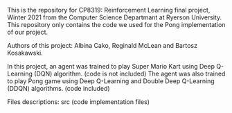 This is the repository for CP8319: Reinforcement Learning final project, Winter 2021 from the Computer Science Departmant at Ryerson University. This repository only contains the code we used for the Pong implementation of our project.

Authors of this project: Albina Cako, Reginald McLean and Bartosz Kosakawski.

In this project, an agent was trained to play Super Mario Kart using Deep Q-Learning (DQN) algorithm. (code is not included)
The agent was also trained to play Pong game using Deep Q-Learning and Double Deep Q-Learning (DDQN) algorithms. (code included)

Files descriptions:
src (code implementation files)
